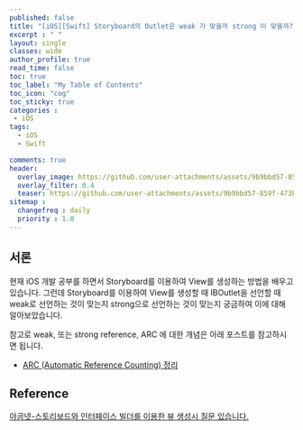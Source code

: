 ```yaml
---
published: false
title: "[iOS][Swift] Storyboard의 Outlet은 weak 가 맞을까 strong 이 맞을까?"	
excerpt : " "	
layout: single	
classes: wide
author_profile: true
read_time: false
toc: true
toc_label: "My Table of Contents"
toc_icon: "cog"
toc_sticky: true
categories :	
 - iOS	
tags: 	
  - iOS
  - Swift

comments: true	
header:
  overlay_image: https://github.com/user-attachments/assets/9b9bbd57-859f-473b-81b2-178a9d7d69e6
  overlay_filter: 0.4
  teaser: https://github.com/user-attachments/assets/9b9bbd57-859f-473b-81b2-178a9d7d69e6
sitemap :	
  changefreq : daily	
  priority : 1.0	
---
```


## 서론

현재 iOS 개발 공부를 하면서 Storyboard를 이용하여 View를 생성하는 방법을 배우고 있습니다. 그런데 Storyboard를 이용하여 View를 생성할 때 IBOutlet을 선언할 때 weak로 선언하는 것이 맞는지 strong으로 선언하는 것이 맞는지 궁금하여 이에 대해 알아보았습니다.

참고로 weak, 또는 strong reference, ARC 에 대한 개념은 아래 포스트를 참고하시면 됩니다.

- [ARC (Automatic Reference Counting) 정리](https://origogi.github.io/ios/ARC/)


## Reference

[야곰넷-스토리보드와 인터페이스 빌더를 이용한 뷰 생성시 질문 있습니다.](https://yagom.net/forums/topic/%EC%8A%A4%ED%86%A0%EB%A6%AC%EB%B3%B4%EB%93%9C%EC%99%80-%EC%9D%B8%ED%84%B0%ED%8E%98%EC%9D%B4%EC%8A%A4-%EB%B9%8C%EB%8D%94%EB%A5%BC-%EC%9D%B4%EC%9A%A9%ED%95%9C-%EB%B7%B0-%EC%83%9D%EC%84%B1%EC%8B%9C/)